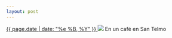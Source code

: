 ```yaml
---
layout: post
---
```


<p>
  <a href="/69">
    <time>{{ page.date | date: "%e %B, %Y" }}</time>
  </a>
  <a href="/69"><img src="{{ site.assets_url }}/69.jpg"/></a>
  <span>En un café en San Telmo</span>
</p>

